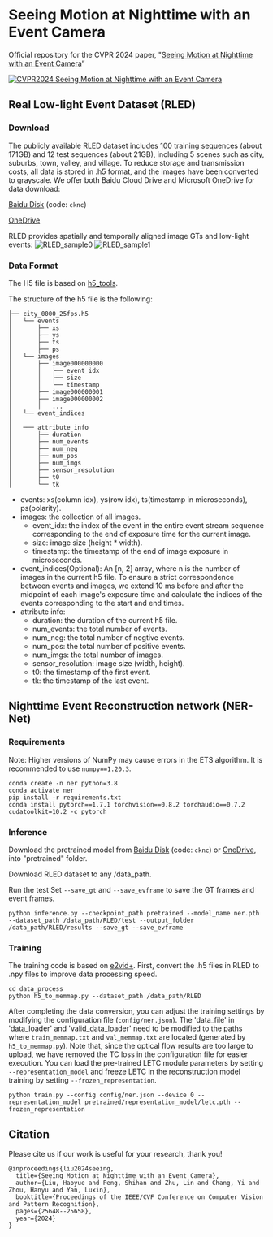 # Seeing Motion at Nighttime with an Event Camera
Official repository for the CVPR 2024 paper, "[Seeing Motion at Nighttime with an Event Camera](https://openaccess.thecvf.com/content/CVPR2024/papers/Liu_Seeing_Motion_at_Nighttime_with_an_Event_Camera_CVPR_2024_paper.pdf)”

[![CVPR2024 Seeing Motion at Nighttime with an Event Camera](https://i.ytimg.com/vi/zpfTLCF1Kw4/maxresdefault.jpg)](https://youtu.be/zpfTLCF1Kw4 "CVPR2024 Seeing Motion at Nighttime with an Event Camera")

## Real Low-light Event Dataset (RLED)

### Download

The publicly available RLED dataset includes 100 training sequences (about 171GB) and 12 test sequences (about 21GB), including 5 scenes such as city, suburbs, town, valley, and village. To reduce storage and transmission costs, all data is stored in .h5 format, and the images have been converted to grayscale.
We offer both Baidu Cloud Drive and Microsoft OneDrive for data download:

[Baidu Disk](https://pan.baidu.com/share/init?surl=h-iI5H_5DUIc2dQKvGXUkA) (code: `cknc`)

[OneDrive](https://1drv.ms/f/c/33d779a79b43175a/EvwW6jKyq_dOj7aP0IjXqJgBKNdz6yRvE7m0GRA-0ZPpyw?e=yUbQed)

RLED provides spatially and temporally aligned image GTs and low-light events:
![RLED_sample0](samples/RLED_sample_0.gif)
![RLED_sample1](samples/RLED_sample_1.gif)

### Data Format
The H5 file is based on [h5_tools](https://github.com/TimoStoff/events_contrast_maximization/tree/d6241dc90ec4dc2b4cffbb331a2389ff179bf7ab/tools).

The structure of the h5 file is the following:

```
├── city_0000_25fps.h5
│   └── events
│       ├── xs
│       ├── ys
│       ├── ts
│       ├── ps
│   └── images
│       ├── image000000000
│       │   ├── event_idx
│       │   ├── size
│       │   └── timestamp
│       ├── image000000001
│       ├── image000000002
│       │   ...
│   └── event_indices
│
│   ─── attribute info
│       ├── duration
│       ├── num_events
│       ├── num_neg
│       ├── num_pos
│       ├── num_imgs
│       ├── sensor_resolution
│       ├── t0
│       └── tk
```

- events: xs(column idx), ys(row idx), ts(timestamp in microseconds), ps(polarity).
- images: the collection of all images.
  - event_idx: the index of the event in the entire event stream sequence corresponding to the end of exposure time for the current image.
  - size: image size (height * width).
  - timestamp: the timestamp of the end of image exposure in microseconds.
- event_indices(Optional): An [n, 2] array, where n is the number of images in the current h5 file. To ensure a strict correspondence between events and images, we extend 10 ms before and after the midpoint of each image's exposure time and calculate the indices of the events corresponding to the start and end times.
- attribute info:
  - duration: the duration of the current h5 file.
  - num_events: the total number of events.
  - num_neg: the total number of negtive events.
  - num_pos: the total number of positive events.
  - num_imgs: the total number of images.
  - sensor_resolution: image size (width, height).
  - t0: the timestamp of the first event.
  - tk: the timestamp of the last event.

## Nighttime Event Reconstruction network (NER-Net)

### Requirements
Note: Higher versions of NumPy may cause errors in the ETS algorithm. It is recommended to use `numpy==1.20.3`.

```
conda create -n ner python=3.8
conda activate ner
pip install -r requirements.txt
conda install pytorch==1.7.1 torchvision==0.8.2 torchaudio==0.7.2 cudatoolkit=10.2 -c pytorch
```

### Inference
Download the pretrained model from [Baidu Disk](https://pan.baidu.com/share/init?surl=h-iI5H_5DUIc2dQKvGXUkA) (code: `cknc`) or [OneDrive](https://1drv.ms/f/c/33d779a79b43175a/EvwW6jKyq_dOj7aP0IjXqJgBKNdz6yRvE7m0GRA-0ZPpyw?e=yUbQed), into "pretrained" folder.

Download RLED dataset to any /data_path.

Run the test
Set `--save_gt` and `--save_evframe` to save the GT frames and event frames.
```
python inference.py --checkpoint_path pretrained --model_name ner.pth --dataset_path /data_path/RLED/test --output_folder /data_path/RLED/results --save_gt --save_evframe
```

### Training
The training code is based on [e2vid+](https://github.com/TimoStoff/event_cnn_minimal). First, convert the .h5 files in RLED to .npy files to improve data processing speed.

```
cd data_process
python h5_to_memmap.py --dataset_path /data_path/RLED
```

After completing the data conversion, you can adjust the training settings by modifying the configuration file (`config/ner.json`). The 'data_file' in 'data_loader' and 'valid_data_loader' need to be modified to the paths where `train_memmap.txt` and `val_memmap.txt` are located (generated by `h5_to_memmap.py`). Note that, since the optical flow results are too large to upload, we have removed the TC loss in the configuration file for easier execution. You can load the pre-trained LETC module parameters by setting `--representation_model` and freeze LETC in the reconstruction model training by setting `--frozen_representation`.

```
python train.py --config config/ner.json --device 0 --representation_model pretrained/representation_model/letc.pth --frozen_representation
```


## Citation

Please cite us if our work is useful for your research, thank you!

```
@inproceedings{liu2024seeing,
  title={Seeing Motion at Nighttime with an Event Camera},
  author={Liu, Haoyue and Peng, Shihan and Zhu, Lin and Chang, Yi and Zhou, Hanyu and Yan, Luxin},
  booktitle={Proceedings of the IEEE/CVF Conference on Computer Vision and Pattern Recognition},
  pages={25648--25658},
  year={2024}
}
```